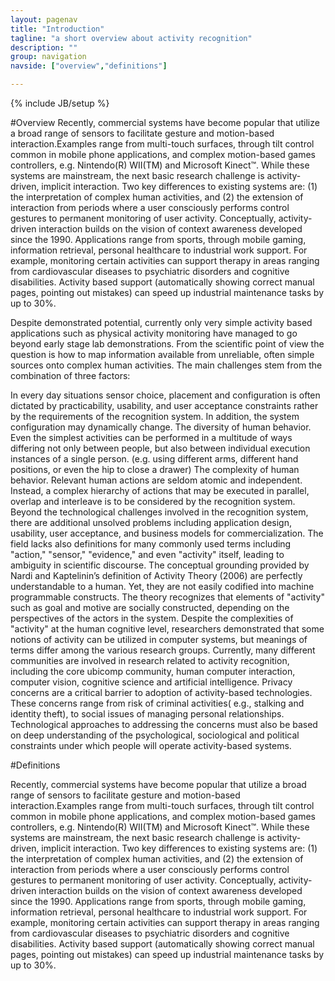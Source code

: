 ```yaml
---
layout: pagenav
title: "Introduction"
tagline: "a short overview about activity recognition"
description: ""
group: navigation
navside: ["overview","definitions"]

---
```

{% include JB/setup %}

#Overview
Recently, commercial systems have become popular that utilize a broad range of sensors to facilitate gesture and motion-based interaction.Examples range from multi-touch surfaces, through tilt control common in mobile phone applications, and complex motion-based games controllers, e.g. Nintendo(R) WII(TM) and Microsoft Kinect™. While these systems are mainstream, the next basic research challenge is activity-driven, implicit interaction. Two key differences to existing systems are: (1) the interpretation of complex human activities, and (2) the extension of interaction from periods where a user consciously performs control gestures to permanent monitoring of user activity. Conceptually, activity-driven interaction builds on the vision of context awareness developed since the 1990. Applications range from sports, through mobile gaming, information retrieval, personal healthcare to industrial work support. For example, monitoring certain activities can support therapy in areas ranging from cardiovascular diseases to psychiatric disorders and cognitive disabilities. Activity based support (automatically showing correct manual pages, pointing out mistakes) can speed up industrial maintenance tasks by up to 30%.

Despite demonstrated potential, currently only very simple activity based applications such as physical activity monitoring have managed to go beyond early stage lab demonstrations. From the scientific point of view the question is how to map information available from unreliable, often simple sources onto complex human activities. The main challenges stem from the combination of three factors:

In every day situations sensor choice, placement and configuration is often dictated by practicability, usability, and user acceptance constraints rather by the requirements of the recognition system. In addition, the system configuration may dynamically change. The diversity of human behavior. Even the simplest activities can be performed in a multitude of ways differing not only between people, but also between individual execution instances of a single person. (e.g. using different arms, different hand positions, or even the hip to close a drawer) The complexity of human behavior. Relevant human actions are seldom atomic and independent. Instead, a complex hierarchy of actions that may be executed in parallel, overlap and interleave is to be considered by the recognition system. Beyond the technological challenges involved in the recognition system, there are additional unsolved problems including application design, usability, user acceptance, and business models for commercialization. The field lacks also definitions for many commonly used terms including "action," "sensor," "evidence," and even "activity" itself, leading to ambiguity in scientific discourse. The conceptual grounding provided by Nardi and Kaptelinin’s definition of Activity Theory (2006) are perfectly understandable to a human. Yet, they are not easily codified into machine programmable constructs. The theory recognizes that elements of "activity" such as goal and motive are socially constructed, depending on the perspectives of the actors in the system. Despite the complexities of "activity" at the human cognitive level, researchers demonstrated that some notions of activity can be utilized in computer systems, but meanings of terms differ among the various research groups. Currently, many different communities are involved in research related to activity recognition, including the core ubicomp community, human computer interaction, computer vision, cognitive science and artificial intelligence. Privacy concerns are a critical barrier to adoption of activity-based technologies. These concerns range from risk of criminal activities( e.g., stalking and identity theft), to social issues of managing personal relationships. Technological approaches to addressing the concerns must also be based on deep understanding of the psychological, sociological and political constraints under which people will operate activity-based systems.

#Definitions

Recently, commercial systems have become popular that utilize a broad range of sensors to facilitate gesture and motion-based interaction.Examples range from multi-touch surfaces, through tilt control common in mobile phone applications, and complex motion-based games controllers, e.g. Nintendo(R) WII(TM) and Microsoft Kinect™. While these systems are mainstream, the next basic research challenge is activity-driven, implicit interaction. Two key differences to existing systems are: (1) the interpretation of complex human activities, and (2) the extension of interaction from periods where a user consciously performs control gestures to permanent monitoring of user activity. Conceptually, activity-driven interaction builds on the vision of context awareness developed since the 1990. Applications range from sports, through mobile gaming, information retrieval, personal healthcare to industrial work support. For example, monitoring certain activities can support therapy in areas ranging from cardiovascular diseases to psychiatric disorders and cognitive disabilities. Activity based support (automatically showing correct manual pages, pointing out mistakes) can speed up industrial maintenance tasks by up to 30%.

